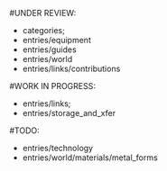 #UNDER REVIEW: 
 - categories;
 - entries/equipment
 - entries/guides
 - entries/world
 - entries/links/contributions
 
#WORK IN PROGRESS:
 - entries/links;
 - entries/storage_and_xfer

 
#TODO:
 - entries/technology
 - entries/world/materials/metal_forms

